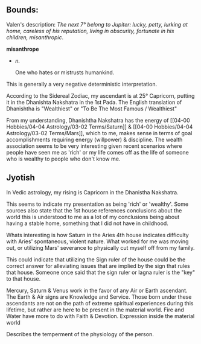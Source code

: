 ## Bounds:

Valen's description: _The next 7° belong to Jupiter: lucky, petty, lurking at home, careless of his reputation, living in obscurity, fortunate in his children, misanthropic_.

**misanthrope**

-   _n._
    
    One who hates or mistrusts humankind.
    

This is generally a very negative deterministic interpretation.

According to the Sidereal Zodiac, my ascendant is at 25° Capricorn, putting it in the Dhanishta Nakshatra in the 1st Pada. The English translation of Dhanishtha is "Wealthiest" or "To Be The Most Famous / Wealthiest"

From my understanding, Dhanishtha Nakshatra has the energy of [[04-00 Hobbies/04-04 Astrology/03-02 Terms/Saturn]] & [[04-00 Hobbies/04-04 Astrology/03-02 Terms/Mars]], which to me, makes sense in terms of goal accomplishments requiring energy (willpower) & discipline. The wealth association seems to be very interesting given recent scenarios where people have seen me as 'rich' or my life comes off as the life of someone who is wealthy to people who don't know me.

## Jyotish

In Vedic astrology, my rising is Capricorn in the Dhanistha Nakshatra.

This seems to indicate my presentation as being 'rich' or 'wealthy'. Some sources also state that the 1st house references conclusions about the world this is understood to me as a lot of my conclusions being about having a stable home, something that I did not have in childhood.

Whats interesting is how Saturn in the Aries 4th house indicates difficulty with Aries' spontaneous, violent nature. What worked for me was moving out, or utilizing Mars' severance to physically cut myself off from my family.

This could indicate that utilizing the Sign ruler of the house could be the correct answer for alleviating issues that are implied by the sign that rules that house. Someone once said that the sign ruler or lagna ruler is the "key" to that house.

Mercury, Saturn & Venus work in the favor of any Air or Earth ascendant. The Earth & Air signs are Knowledge and Service. Those born under these ascendants are not on the path of extreme spiritual experiences during this lifetime, but rather are here to be present in the material world. Fire and Water have more to do with Faith & Devotion. Expression inside the material world


Describes the temperment of the physiology of the person.